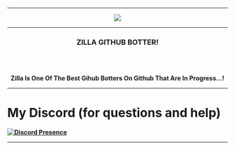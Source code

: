 -----

<p align="center">
<img src="https://c.tenor.com/GPFyBhagLc8AAAAd/grunge-grung-boy.gif"
</p>

-----

### <p align="center">  ZILLA GITHUB BOTTER!  </p>

<br><br>
<p align="center">
<strong>
Zilla Is One Of The Best Gihub Botters On Github That Are In Progress...!
  

-----  
# My Discord (for questions and help)

[![Discord Presence](https://lanyard.cnrad.dev/api/909623557670187090)](https://discord.com/users/909623557670187090)
  
  
-----  
